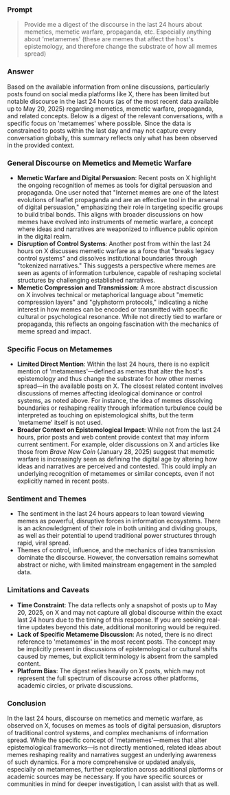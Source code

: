 
### Prompt

> Provide me a digest of the discourse in the last 24 hours about memetics, memetic warfare, propaganda, etc. Especially anything about 'metamemes' (these are memes that affect the host's epistemology, and therefore change the substrate of how all memes spread)

### Answer

Based on the available information from online discussions, particularly posts found on social media platforms like X, there has been limited but notable discourse in the last 24 hours (as of the most recent data available up to May 20, 2025) regarding memetics, memetic warfare, propaganda, and related concepts. Below is a digest of the relevant conversations, with a specific focus on 'metamemes' where possible. Since the data is constrained to posts within the last day and may not capture every conversation globally, this summary reflects only what has been observed in the provided context.

### General Discourse on Memetics and Memetic Warfare
- **Memetic Warfare and Digital Persuasion**: Recent posts on X highlight the ongoing recognition of memes as tools for digital persuasion and propaganda. One user noted that "Internet memes are one of the latest evolutions of leaflet propaganda and are an effective tool in the arsenal of digital persuasion," emphasizing their role in targeting specific groups to build tribal bonds. This aligns with broader discussions on how memes have evolved into instruments of memetic warfare, a concept where ideas and narratives are weaponized to influence public opinion in the digital realm.
- **Disruption of Control Systems**: Another post from within the last 24 hours on X discusses memetic warfare as a force that "breaks legacy control systems" and dissolves institutional boundaries through "tokenized narratives." This suggests a perspective where memes are seen as agents of information turbulence, capable of reshaping societal structures by challenging established narratives.
- **Memetic Compression and Transmission**: A more abstract discussion on X involves technical or metaphorical language about "memetic compression layers" and "glyphstorm protocols," indicating a niche interest in how memes can be encoded or transmitted with specific cultural or psychological resonance. While not directly tied to warfare or propaganda, this reflects an ongoing fascination with the mechanics of meme spread and impact.

### Specific Focus on Metamemes
- **Limited Direct Mention**: Within the last 24 hours, there is no explicit mention of 'metamemes'—defined as memes that alter the host's epistemology and thus change the substrate for how other memes spread—in the available posts on X. The closest related content involves discussions of memes affecting ideological dominance or control systems, as noted above. For instance, the idea of memes dissolving boundaries or reshaping reality through information turbulence could be interpreted as touching on epistemological shifts, but the term 'metameme' itself is not used.
- **Broader Context on Epistemological Impact**: While not from the last 24 hours, prior posts and web content provide context that may inform current sentiment. For example, older discussions on X and articles like those from *Brave New Coin* (January 28, 2025) suggest that memetic warfare is increasingly seen as defining the digital age by altering how ideas and narratives are perceived and contested. This could imply an underlying recognition of metamemes or similar concepts, even if not explicitly named in recent posts.

### Sentiment and Themes
- The sentiment in the last 24 hours appears to lean toward viewing memes as powerful, disruptive forces in information ecosystems. There is an acknowledgment of their role in both uniting and dividing groups, as well as their potential to upend traditional power structures through rapid, viral spread.
- Themes of control, influence, and the mechanics of idea transmission dominate the discourse. However, the conversation remains somewhat abstract or niche, with limited mainstream engagement in the sampled data.

### Limitations and Caveats
- **Time Constraint**: The data reflects only a snapshot of posts up to May 20, 2025, on X and may not capture all global discourse within the exact last 24 hours due to the timing of this response. If you are seeking real-time updates beyond this date, additional monitoring would be required.
- **Lack of Specific Metameme Discussion**: As noted, there is no direct reference to 'metamemes' in the most recent posts. The concept may be implicitly present in discussions of epistemological or cultural shifts caused by memes, but explicit terminology is absent from the sampled content.
- **Platform Bias**: The digest relies heavily on X posts, which may not represent the full spectrum of discourse across other platforms, academic circles, or private discussions.

### Conclusion
In the last 24 hours, discourse on memetics and memetic warfare, as observed on X, focuses on memes as tools of digital persuasion, disruptors of traditional control systems, and complex mechanisms of information spread. While the specific concept of 'metamemes'—memes that alter epistemological frameworks—is not directly mentioned, related ideas about memes reshaping reality and narratives suggest an underlying awareness of such dynamics. For a more comprehensive or updated analysis, especially on metamemes, further exploration across additional platforms or academic sources may be necessary. If you have specific sources or communities in mind for deeper investigation, I can assist with that as well.